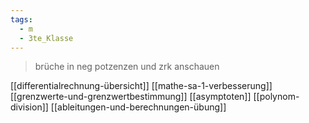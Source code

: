 ```yaml
---
tags:
  - m
  - 3te_Klasse
---
```

> brüche in neg potzenzen und zrk anschauen

[[differentialrechnung-übersicht]]
[[mathe-sa-1-verbesserung]]
[[grenzwerte-und-grenzwertbestimmung]]
[[asymptoten]]
[[polynom-division]]
[[ableitungen-und-berechnungen-übung]]